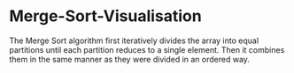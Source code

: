 # Merge-Sort-Visualisation
The Merge Sort algorithm first iteratively divides the array into equal partitions until each partition reduces to a single element. Then it combines them in the same manner as they were divided in an ordered way.
